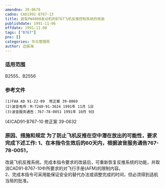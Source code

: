 ```yaml
---
amendno: 39-0678  
cadno: CAD1991-B767-13  
title: 装有PW4000发动机的B767飞机反推控制系统的改装  
publishdate: 1991-11-06  
effdate: 1991-11-08  
tags: ["B767"]  
pns: []  
categories: 华北管理局  
author: 边振海  
---
```

  
### 适用范围  
B2555、B2556  
  
<!--more-->  
### 参考文件  
    (1)FAA AD 91-22-09  修正案 39-8069  
    (2)波音电传：M-7240-91-3624 1991年 11月 1日  
    (3)波音服务通告：767-78-0051 1991年 10月 9日  
 (4)CAD91-B767-10 修正案 39-0632  
  
### 原因、措施和规定 为了防止飞机反推在空中潜在放出的可能性，要求完成下述工作: 1、在本指令生效后的60天内，根据波音服务通告767-78-0051，  
改装飞机反推系统。完成本指令要求的改装后，可重新恢复反推系统的功能，并取消CAD91-B767-10中所要求的对飞行手册(AFM)的限制内容。  
    2、完成本指令可采用能保证安全的替代办法或调整完成的时间，但必须得到适航当局的批准。  
